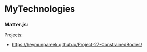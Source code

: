 # MyTechnologies

### Matter.js:
Projects:
- https://heymunpareek.github.io/Project-27-ConstrainedBodies/
